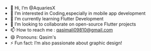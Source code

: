 - 👋 Hi, I’m @AquariesX
- 👀 I’m interested in Coding,especially in mobile app development
- 🌱 I’m currently learning Flutter Development
- 💞️ I’m looking to collaborate on open-source Flutter projects
- 📫 How to reach me  : qasimali09810@gmail.com
- 😄 Pronouns: Qasim's
- ⚡ Fun fact:  I’m also passionate about graphic design!

<!---
AquariesX/AquariesX is a ✨ special ✨ repository because its `README.md` (this file) appears on your GitHub profile.
You can click the Preview link to take a look at your changes.
--->
